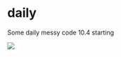 # daily
Some daily messy code
10.4 starting

![](https://th.bing.com/th/id/OIP.sa2_C0nB8KKQtfnUwWV9AgAAAA?w=173&h=180&c=7&r=0&o=5&pid=1.7)
